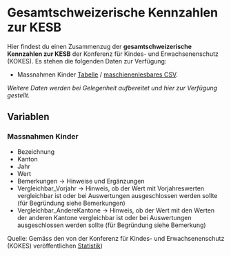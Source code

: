 # Gesamtschweizerische Kennzahlen zur KESB
Hier findest du einen Zusammenzug der **gesamtschweizerische Kennzahlen zur KESB** der Konferenz für Kindes- und Erwachsenenschutz (KOKES). Es stehen die folgenden Daten zur Verfügung:
- Massnahmen Kinder [Tabelle](https://github.com/data-socialthink/kokes_statistik/blob/main/massnahmen_kinder.csv) / [maschienenlesbares CSV](https://raw.githubusercontent.com/data-socialthink/kokes_statistik/main/massnahmen_kinder.csv).

*Weitere Daten werden bei Gelegenheit aufbereitet und hier zur Verfügung gestellt.*

## Variablen
### Massnahmen Kinder
- Bezeichnung
- Kanton
- Jahr
- Wert
- Bemerkungen -> Hinweise und Ergänzungen
- Vergleichbar_Vorjahr -> Hinweis, ob der Wert mit Vorjahreswerten vergleichbar ist oder bei Auswertungen ausgeschlossen werden sollte (für Begründung siehe Bemerkungen)
- Vergleichbar_AndereKantone -> Hinweis, ob der Wert mit den Werten der anderen Kantone vergleichbar ist oder bei Auswertungen ausgeschlossen werden sollte (für Begründung siehe Bemerkung)

Quelle: Gemäss den von der Konferenz für Kindes- und Erwachsenenschutz (KOKES) veröffentlichen [Statistik](https://www.kokes.ch/de/dokumentation/statistik/details-fruehere-jahre))
